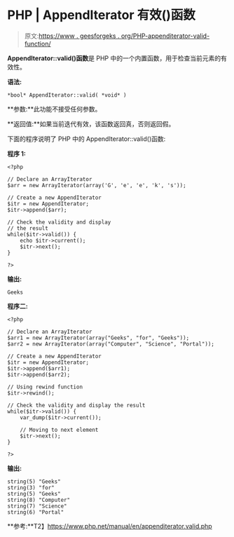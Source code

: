 # PHP | AppendIterator 有效()函数

> 原文:[https://www . geesforgeks . org/PHP-appenditerator-valid-function/](https://www.geeksforgeeks.org/php-appenditerator-valid-function/)

**AppendIterator::valid()函数**是 PHP 中的一个内置函数，用于检查当前元素的有效性。

**语法:**

```
*bool* AppendIterator::valid( *void* )
```

**参数:**此功能不接受任何参数。

**返回值:**如果当前迭代有效，该函数返回真，否则返回假。

下面的程序说明了 PHP 中的 AppendIterator::valid()函数:

**程序 1:**

```
<?php

// Declare an ArrayIterator
$arr = new ArrayIterator(array('G', 'e', 'e', 'k', 's'));

// Create a new AppendIterator
$itr = new AppendIterator;
$itr->append($arr);

// Check the validity and display
// the result
while($itr->valid()) {
    echo $itr->current();
    $itr->next();
}

?>
```

**输出:**

```
Geeks

```

**程序二:**

```
<?php

// Declare an ArrayIterator
$arr1 = new ArrayIterator(array("Geeks", "for", "Geeks"));
$arr2 = new ArrayIterator(array("Computer", "Science", "Portal"));

// Create a new AppendIterator
$itr = new AppendIterator;
$itr->append($arr1);
$itr->append($arr2);

// Using rewind function 
$itr->rewind(); 

// Check the validity and display the result
while($itr->valid()) { 
    var_dump($itr->current()); 

    // Moving to next element 
    $itr->next(); 
} 

?>
```

**输出:**

```
string(5) "Geeks"
string(3) "for"
string(5) "Geeks"
string(8) "Computer"
string(7) "Science"
string(6) "Portal"

```

**参考:**T2】https://www.php.net/manual/en/appenditerator.valid.php